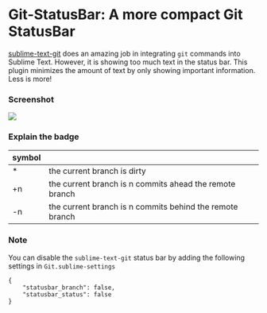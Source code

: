 Git-StatusBar: A more compact Git StatusBar
====

[sublime-text-git](https://github.com/kemayo/sublime-text-git) does an amazing job in integrating `git` commands into Sublime Text. However, it is showing too much text in the status bar. This plugin minimizes the amount of text by only showing important information. Less is more!

### Screenshot

![](https://raw.githubusercontent.com/randy3k/Git-StatusBar/master/screenshot.png)

### Explain the badge

| symbol |                                                          |
| ----   | ----                                                     |
| *      | the current branch is dirty                              |
| +n     | the current branch is n commits ahead the remote branch  |
| -n     | the current branch is n commits behind the remote branch |

### Note
You can disable the `sublime-text-git` status bar by adding the following settings in `Git.sublime-settings`

```
{
    "statusbar_branch": false,
    "statusbar_status": false
}
```